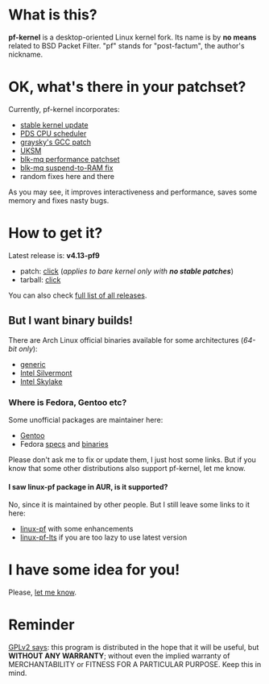# What is this?

**pf-kernel** is a desktop-oriented Linux kernel fork. Its name is by **no means** related to BSD Packet Filter. "pf" stands for "post-factum", the author's nickname.

# OK, what's there in your patchset?

Currently, pf-kernel incorporates:

* [stable kernel update](https://git.kernel.org/cgit/linux/kernel/git/stable/linux-stable.git/)
* [PDS CPU scheduler](https://cchalpha.blogspot.com/)
* [graysky's GCC patch](https://github.com/graysky2/kernel_gcc_patch)
* [UKSM](https://pf.natalenko.name/kerneldedup.org/en/projects/uksm/)
* [blk-mq performance patchset](https://marc.info/?l=linux-block&m=150797307912556&w=2)
* [blk-mq suspend-to-RAM fix](https://marc.info/?l=linux-block&m=150675195718390&w=2)
* random fixes here and there

As you may see, it improves interactiveness and performance, saves some memory and fixes nasty bugs.

# How to get it?

Latest release is: **v4.13-pf9**

* patch: [click](https://github.com/pfactum/pf-kernel/compare/569dbb88e80deb68974ef6fdd6a13edb9d686261...v4.13-pf9.diff) (_applies to bare kernel only with **no stable patches**_)
* tarball: [click](https://github.com/pfactum/pf-kernel/archive/v4.13-pf9.tar.gz)

You can also check [full list of all releases](releases).

## But I want binary builds!

There are Arch Linux official binaries available for some architectures (_64-bit only_):

* [generic](https://build.opensuse.org/package/show/home:post-factum/linux-pf-generic)
* [Intel Silvermont](https://build.opensuse.org/package/show/home:post-factum/linux-pf-silvermont)
* [Intel Skylake](https://build.opensuse.org/package/show/home:post-factum/linux-pf-skylake)

### Where is Fedora, Gentoo etc?

Some unofficial packages are maintainer here:

* [Gentoo](http://packages.gentoo.org/package/sys-kernel/pf-sources)
* Fedora [specs](https://github.com/Hubbitus/kernel) and [binaries](http://rpm.hubbitus.info/)

Please don't ask me to fix or update them, I just host some links. But if you know that some other distributions also support pf-kernel, let me know.

#### I saw linux-pf package in AUR, is it supported?

No, since it is maintained by other people. But I still leave some links to it here:

* [linux-pf](https://aur.archlinux.org/packages/linux-pf) with some enhancements
* [linux-pf-lts](https://aur.archlinux.org/packages/linux-pf-lts) if you are too lazy to use latest version

# I have some idea for you!

Please, [let me know](mailto:oleksandr@natalenko.name).

# Reminder

[GPLv2 says](https://www.gnu.org/licenses/gpl-2.0.html): this program is distributed in the hope that it will be useful, but **WITHOUT ANY WARRANTY**; without even the implied warranty of MERCHANTABILITY or FITNESS FOR A PARTICULAR PURPOSE. Keep this in mind.
